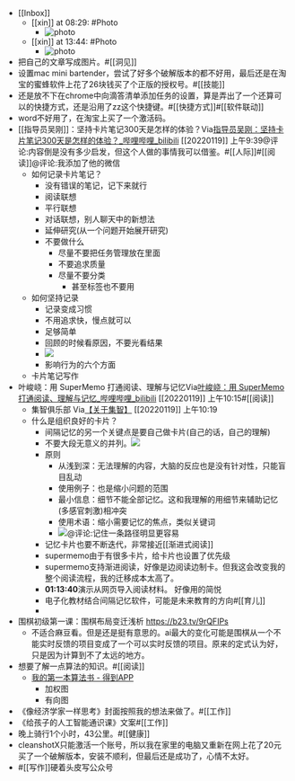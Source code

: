 - [[Inbox]]
    - [[xin]] at 08:29: #Photo
        - ![photo](https://firebasestorage.googleapis.com/v0/b/firescript-577a2.appspot.com/o/imgs%2Fapp%2Fxinyiheng%2FyPmaNONVu?alt=media&token=d303784e-3b99-48d1-b803-e26daabdd0f9)
    - [[xin]] at 13:44: #Photo
        - ![photo](https://firebasestorage.googleapis.com/v0/b/firescript-577a2.appspot.com/o/imgs%2Fapp%2Fxinyiheng%2FY2nj_cFNT?alt=media&token=d586af94-8c52-4571-878b-d3bb3a2b8cd0)
- 把自己的文章写成图片。#[[洞见]]
- 设置mac mini bartender，尝试了好多个破解版本的都不好用，最后还是在淘宝的蜜蜂软件上花了26块钱买了个正版的授权号。#[[技能]]
- 还是放不下在chrome中向滴答清单添加任务的设置，算是弄出了一个还算可以的快捷方式，还是沿用了zz这个快捷键。#[[快捷方式]]#[[软件联动]]
- word不好用了，在淘宝上买了一个激活码。
- [[指导员吴刚]]：坚持卡片笔记300天是怎样的体验？Via[指导员吴刚：坚持卡片笔记300天是怎样的体验？_哔哩哔哩_bilibili](https://www.bilibili.com/video/BV1gS4y1f7cH#/) [[20220119]] 上午9:39@评论:内容倒是没有多少启发，但这个人做的事情我可以借鉴。#[[人际]]#[[阅读]]@评论:我添加了他的微信
    - 如何记录卡片笔记？
        - 没有错误的笔记，记下来就行
        - 阅读联想
        - 平行联想
        - 对话联想，别人聊天中的新想法
        - 延伸研究(从一个问题开始展开研究)
        - 不要做什么
            - 尽量不要把任务管理放在里面
            - 不要追求质量
            - 尽量不要分类
                - 甚至标签也不要用
    - 如何坚持记录
        - 记录变成习惯
        - 不用追求快，慢点就可以
        - 足够简单
        - 回顾的时候看原因，不要光看结果
        - ![](https://firebasestorage.googleapis.com/v0/b/firescript-577a2.appspot.com/o/imgs%2Fapp%2Fxinyiheng%2Fj4u7i23Iob.png?alt=media&token=9150956a-69ef-4de6-a222-4db4cf63e3cb)
        - 影响行为的六个方面
    - 卡片笔记写作
- 叶峻峣：用 SuperMemo 打通阅读、理解与记忆Via[叶峻峣：用 SuperMemo 打通阅读、理解与记忆_哔哩哔哩_bilibili](https://www.bilibili.com/video/BV1jL411V7GD?p=1&share_medium=android&share_plat=android&share_session_id=52b9d7c8-e074-4dd0-9dd7-8fb71ffb2f1e&share_source=GENERIC&share_tag=s_i&timestamp=1642344650&unique_k=ulJYnGh#/) [[20220119]] 上午10:15#[[阅读]]
    - 集智俱乐部 Via[【关于集智】](https://www.wolai.com/fHxGuDuNUvwqfq7mjHtLFe#/) [[20220119]] 上午10:19
    - 什么是组织良好的卡片？
        - 间隔记忆的另一个关键点是要自己做卡片(自己的话，自己的理解)
        - 不要大段无意义的并列。![](https://firebasestorage.googleapis.com/v0/b/firescript-577a2.appspot.com/o/imgs%2Fapp%2Fxinyiheng%2FzC1MkW9SEb.png?alt=media&token=7de4cdd1-0a8e-454c-a8fa-33619a4ab809)
        - 原则
            - 从浅到深：无法理解的内容，大脑的反应也是没有针对性，只能盲目乱动
            - 使用例子：也是缩小问题的范围
            - 最小信息：细节不能全部记忆。这和我理解的用细节来辅助记忆(多感官刺激)相冲突
            - 使用术语：缩小需要记忆的焦点，类似关键词
            - ![](https://firebasestorage.googleapis.com/v0/b/firescript-577a2.appspot.com/o/imgs%2Fapp%2Fxinyiheng%2FhYoCs0zx2S.png?alt=media&token=46f9fa9a-e126-4847-8722-9c5d43aa3aa2)@评论:记住一条路径明显更容易
        - 记忆卡片也要不断迭代，非常接近[[渐进式阅读]]
        - supermemo由于有很多卡片，给卡片也设置了优先级
        - supermemo支持渐进阅读，好像是边阅读边制卡。但我这会改变我的整个阅读流程，我的迁移成本太高了。
        - **01:13:40**演示从网页导入阅读材料。 好像用的简悦
        - 电子化教材结合间隔记忆软件，可能是未来教育的方向#[[育儿]]
        - 
- 围棋初级第一课：围棋布局变迁浅析 https://b23.tv/9rQFIPs
    - 不适合麻豆看。但是还是挺有意思的。ai最大的变化可能是围棋从一个不能实时反馈的项目变成了一个可以实时反馈的项目。原来的定式认为好，只是因为计算到不了太远的地方。
- 想要了解一点算法的知识。#[[阅读]]
    - [我的第一本算法书 - 得到APP](https://www.dedao.cn/ebook/reader?id=N4yqKRVn1jAJaMyOQ2YorRp6DvXm7we1qpwGBKLzkPq5gdxEV98eNbZl467ovjzg)
        - 加权图
        - 有向图
- 《像经济学家一样思考》封面按照我的想法来做了。#[[工作]]
- 《给孩子的人工智能通识课》文案#[[工作]]
- 晚上骑行1个小时，43公里。#[[健康]]
- cleanshotX只能激活一个账号，所以我在家里的电脑又重新在网上花了20元买了一个破解版本，安装不顺利，但最后还是成功了，心情不太好。
- #[[写作]]硬着头皮写公众号
